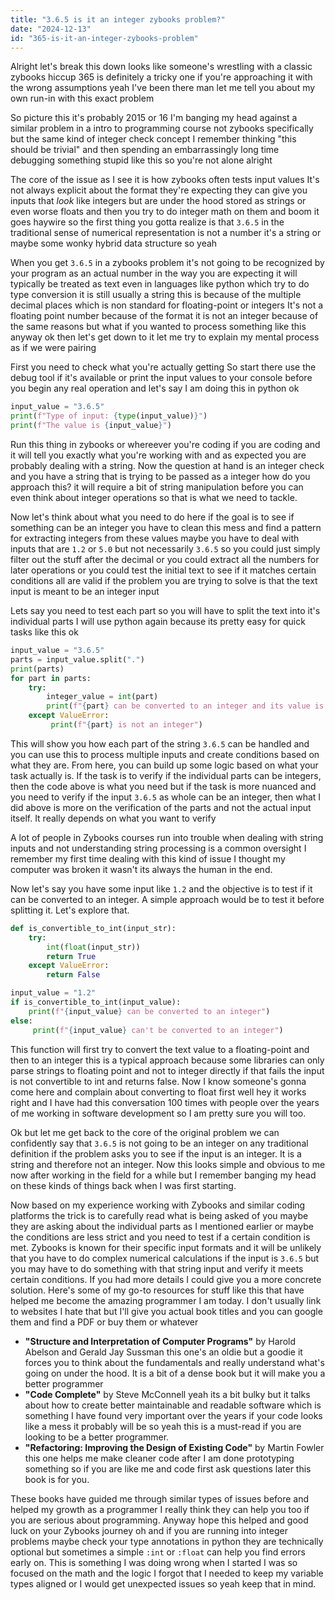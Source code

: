 ```yaml
---
title: "3.6.5 is it an integer zybooks problem?"
date: "2024-12-13"
id: "365-is-it-an-integer-zybooks-problem"
---
```


Alright let's break this down looks like someone's wrestling with a classic zybooks hiccup 365 is definitely a tricky one if you're approaching it with the wrong assumptions yeah I've been there man let me tell you about my own run-in with this exact problem

So picture this it's probably 2015 or 16 I'm banging my head against a similar problem in a intro to programming course not zybooks specifically but the same kind of integer check concept I remember thinking "this should be trivial" and then spending an embarrassingly long time debugging something stupid like this so you're not alone alright

The core of the issue as I see it is how zybooks often tests input values It's not always explicit about the format they're expecting they can give you inputs that *look* like integers but are under the hood stored as strings or even worse floats and then you try to do integer math on them and boom it goes haywire so the first thing you gotta realize is that `3.6.5` in the traditional sense of numerical representation is not a number it's a string or maybe some wonky hybrid data structure so yeah

When you get `3.6.5` in a zybooks problem it's not going to be recognized by your program as an actual number in the way you are expecting it will typically be treated as text even in languages like python which try to do type conversion it is still usually a string this is because of the multiple decimal places which is non standard for floating-point or integers It's not a floating point number because of the format it is not an integer because of the same reasons but what if you wanted to process something like this anyway ok then let's get down to it let me try to explain my mental process as if we were pairing

First you need to check what you're actually getting So start there use the debug tool if it's available or print the input values to your console before you begin any real operation and let's say I am doing this in python ok

```python
input_value = "3.6.5"
print(f"Type of input: {type(input_value)}")
print(f"The value is {input_value}")

```
Run this thing in zybooks or whereever you're coding if you are coding and it will tell you exactly what you're working with and as expected you are probably dealing with a string. Now the question at hand is an integer check and you have a string that is trying to be passed as a integer how do you approach this? it will require a bit of string manipulation before you can even think about integer operations so that is what we need to tackle.

Now let's think about what you need to do here if the goal is to see if something can be an integer you have to clean this mess and find a pattern for extracting integers from these values maybe you have to deal with inputs that are `1.2` or `5.0` but not necessarily `3.6.5` so you could just simply filter out the stuff after the decimal or you could extract all the numbers for later operations or you could test the initial text to see if it matches certain conditions all are valid if the problem you are trying to solve is that the text input is meant to be an integer input

Lets say you need to test each part so you will have to split the text into it's individual parts I will use python again because its pretty easy for quick tasks like this ok

```python
input_value = "3.6.5"
parts = input_value.split(".")
print(parts)
for part in parts:
    try:
        integer_value = int(part)
        print(f"{part} can be converted to an integer and its value is: {integer_value}")
    except ValueError:
         print(f"{part} is not an integer")
```
This will show you how each part of the string `3.6.5` can be handled and you can use this to process multiple inputs and create conditions based on what they are.
From here, you can build up some logic based on what your task actually is. If the task is to verify if the individual parts can be integers, then the code above is what you need but if the task is more nuanced and you need to verify if the input `3.6.5` as whole can be an integer, then what I did above is more on the verification of the parts and not the actual input itself. It really depends on what you want to verify

A lot of people in Zybooks courses run into trouble when dealing with string inputs and not understanding string processing is a common oversight I remember my first time dealing with this kind of issue I thought my computer was broken it wasn't its always the human in the end.

Now let's say you have some input like `1.2` and the objective is to test if it can be converted to an integer. A simple approach would be to test it before splitting it. Let's explore that.

```python
def is_convertible_to_int(input_str):
    try:
        int(float(input_str))
        return True
    except ValueError:
        return False

input_value = "1.2"
if is_convertible_to_int(input_value):
    print(f"{input_value} can be converted to an integer")
else:
     print(f"{input_value} can't be converted to an integer")
```

This function will first try to convert the text value to a floating-point and then to an integer this is a typical approach because some libraries can only parse strings to floating point and not to integer directly if that fails the input is not convertible to int and returns false. Now I know someone's gonna come here and complain about converting to float first well hey it works right and I have had this conversation 100 times with people over the years of me working in software development so I am pretty sure you will too.

Ok but let me get back to the core of the original problem we can confidently say that `3.6.5` is not going to be an integer on any traditional definition if the problem asks you to see if the input is an integer. It is a string and therefore not an integer. Now this looks simple and obvious to me now after working in the field for a while but I remember banging my head on these kinds of things back when I was first starting.

Now based on my experience working with Zybooks and similar coding platforms the trick is to carefully read what is being asked of you maybe they are asking about the individual parts as I mentioned earlier or maybe the conditions are less strict and you need to test if a certain condition is met. Zybooks is known for their specific input formats and it will be unlikely that you have to do complex numerical calculations if the input is `3.6.5` but you may have to do something with that string input and verify it meets certain conditions. If you had more details I could give you a more concrete solution.
Here's some of my go-to resources for stuff like this that have helped me become the amazing programmer I am today. I don't usually link to websites I hate that but I'll give you actual book titles and you can google them and find a PDF or buy them or whatever

*   **"Structure and Interpretation of Computer Programs"** by Harold Abelson and Gerald Jay Sussman this one's an oldie but a goodie it forces you to think about the fundamentals and really understand what's going on under the hood. It is a bit of a dense book but it will make you a better programmer
*   **"Code Complete"** by Steve McConnell yeah its a bit bulky but it talks about how to create better maintainable and readable software which is something I have found very important over the years if your code looks like a mess it probably will be so yeah this is a must-read if you are looking to be a better programmer.
*   **"Refactoring: Improving the Design of Existing Code"** by Martin Fowler this one helps me make cleaner code after I am done prototyping something so if you are like me and code first ask questions later this book is for you.

These books have guided me through similar types of issues before and helped my growth as a programmer I really think they can help you too if you are serious about programming.
Anyway hope this helped and good luck on your Zybooks journey oh and if you are running into integer problems maybe check your type annotations in python they are technically optional but sometimes a simple `:int` or `:float` can help you find errors early on. This is something I was doing wrong when I started I was so focused on the math and the logic I forgot that I needed to keep my variable types aligned or I would get unexpected issues so yeah keep that in mind.
